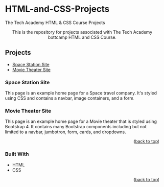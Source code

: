 # HTML-and-CSS-Projects
The Tech Academy HTML &amp; CSS Course Projects

  <p align="center">
    This is the repository for projects associated with The Tech Academy bottcamp HTML and CSS Course.
  

<!-- TABLE OF CONTENTS -->
<h2>Projects</h2>
  <ul>
    <li>
      <a href="https://github.com/william-blackman/HTML-and-CSS-Projects/tree/main/Space_Station_Project">Space Station Site</a>
    </li>
    <li>
      <a href="https://github.com/william-blackman/HTML-and-CSS-Projects/tree/main/bootstrap4_project">Movie Theater Site</a>
    </li>
	</ul>



<h3>Space Station Site</h3>
<p>This page is an example home page for a Space travel company. It's styled using CSS and contains a navbar, image containers, and a form.</p>

<h3>Movie Theater Site</h3>
<p>This page is an example home page for a Movie theater that is styled using Bootstrap 4. It contains many Bootstrap components including but not limited to a navbar, jumbotron, form, cards, and dropdowns.</p>

<p align="right">(<a href="#readme-top">back to top</a>)</p>

### Built With

* HTML
* CSS

<p align="right">(<a href="#readme-top">back to top</a>)</p>



